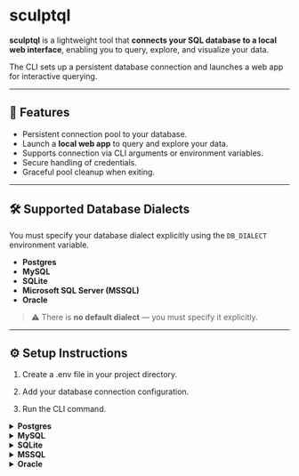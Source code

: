 # sculptql

**sculptql** is a lightweight tool that **connects your SQL database to a local web interface**, enabling you to query, explore, and visualize your data.  

The CLI sets up a persistent database connection and launches a web app for interactive querying.

---

## 🚀 Features

- Persistent connection pool to your database.
- Launch a **local web app** to query and explore your data.
- Supports connection via CLI arguments or environment variables.
- Secure handling of credentials.
- Graceful pool cleanup when exiting.

---

## 🛠️ Supported Database Dialects

You must specify your database dialect explicitly using the `DB_DIALECT` environment variable.

- **Postgres**
- **MySQL**
- **SQLite**
- **Microsoft SQL Server (MSSQL)**
- **Oracle**

> ⚠️ There is **no default dialect** — you must specify it explicitly.

---

## ⚙️ Setup Instructions

1. Create a .env file in your project directory.

2. Add your database connection configuration.

3. Run the CLI command.

<details> <summary><strong>Postgres</strong></summary>
DB_DIALECT=postgres
DB_HOST=localhost
DB_PORT=5432
DB_DATABASE=mydb
DB_USER=myuser
DB_PASSWORD=mypassword
PORT=3000
</details> 

<details>   
<summary><strong>MySQL</strong></summary>
DB_DIALECT=mysql
DB_HOST=localhost
DB_PORT=3306
DB_DATABASE=mydb
DB_USER=myuser
DB_PASSWORD=mypassword
PORT=3000
</details> 

<details> 
<summary><strong>SQLite</strong></summary>
DB_DIALECT=sqlite
DB_FILE=./mydb.sqlite
PORT=3000
</details> 

<details> 
<summary><strong>MSSQL</strong></summary>
DB_DIALECT=mssql
DB_HOST=localhost
DB_PORT=1433
DB_DATABASE=mydb
DB_USER=myuser
DB_PASSWORD=mypassword
PORT=3000
</details> 

<details> 
<summary><strong>Oracle</strong></summary>
DB_DIALECT=oracle
DB_HOST=localhost
DB_PORT=1521
DB_DATABASE=ORCLCDB.localdomain
DB_USER=myuser
DB_PASSWORD=mypassword
PORT=3000
</details> 
